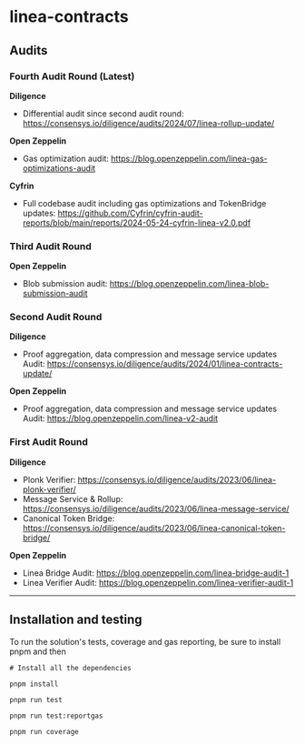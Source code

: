 # linea-contracts

## Audits
### Fourth Audit Round (Latest)
**Diligence**
- Differential audit since second audit round: https://consensys.io/diligence/audits/2024/07/linea-rollup-update/

**Open Zeppelin**
- Gas optimization audit: https://blog.openzeppelin.com/linea-gas-optimizations-audit

**Cyfrin**
- Full codebase audit including gas optimizations and TokenBridge updates: https://github.com/Cyfrin/cyfrin-audit-reports/blob/main/reports/2024-05-24-cyfrin-linea-v2.0.pdf 

### Third Audit Round
**Open Zeppelin**

- Blob submission audit: https://blog.openzeppelin.com/linea-blob-submission-audit

### Second Audit Round

**Diligence**
- Proof aggregation, data compression and message service updates Audit: https://consensys.io/diligence/audits/2024/01/linea-contracts-update/

**Open Zeppelin**

- Proof aggregation, data compression and message service updates Audit: https://blog.openzeppelin.com/linea-v2-audit

### First Audit Round

**Diligence**

- Plonk Verifier: https://consensys.io/diligence/audits/2023/06/linea-plonk-verifier/
- Message Service & Rollup: https://consensys.io/diligence/audits/2023/06/linea-message-service/
- Canonical Token Bridge: https://consensys.io/diligence/audits/2023/06/linea-canonical-token-bridge/

**Open Zeppelin**

- Linea Bridge Audit: https://blog.openzeppelin.com/linea-bridge-audit-1
- Linea Verifier Audit: https://blog.openzeppelin.com/linea-verifier-audit-1



---

## Installation and testing

To run the solution's tests, coverage and gas reporting, be sure to install pnpm and then
```
# Install all the dependencies

pnpm install

pnpm run test

pnpm run test:reportgas

pnpm run coverage
```